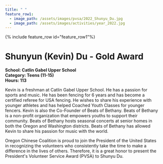 ```yaml
---
title: " "
feature_row1:
  - image_path: /assets/images/pvsa/2022_Shunyu_Du.jpg
  - image_path: /assets/images/activities/year_2022.jpg
---
```


{% include feature_row id="feature_row1"%}

# Shunyun (Kevin) Du - Gold Award

**School: Catlin Gabel Upper School**  
**Category: Teens (11-15)**  
**Hours: 113**  

Kevin is a freshman at Catlin Gabel Upper School. He has a passion for sports and music. He has been fencing for 6 years and has become a certified referee for USA fencing. He wishes to share his experience with younger athletes and has helped Coached Youth Classes for younger fencers. Kevin is also the Co-Founder of Beats of Bethany. Beats of Bethany is a non-profit organization that empowers youths to support their community. Beats of Bethany hosts seasonal concerts at senior homes in both the Oregon and Washington districts. Beats of Bethany has allowed Kevin to share his passion for music with the world.

Oregon Chinese Coalition is proud to join the President of the United States in recognizing the volunteers who consistently take the time to make a difference in the lives of others. Therefore, it is a great honor to present the President's Volunteer Service Award (PVSA) to Shunyu Du.
